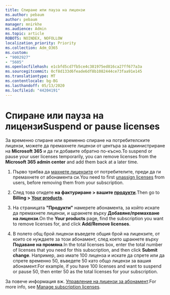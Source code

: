 ```yaml
---
title: Спиране или пауза на лицензи
ms.author: pebaum
author: pebaum
manager: mnirkhe
ms.audience: Admin
ms.topic: article
ROBOTS: NOINDEX, NOFOLLOW
localization_priority: Priority
ms.collection: Adm_O365
ms.custom:
- "9002927"
- "5605"
ms.openlocfilehash: e1cbfd5cd7fb5ce4c381975ed816ca27ff677a3a
ms.sourcegitcommit: 0cf8d133d6feade6df8b1082444ce73faa91e145
ms.translationtype: MT
ms.contentlocale: bg-BG
ms.lasthandoff: 05/13/2020
ms.locfileid: "44204191"
---
```

# <a name="suspend-or-pause-licenses"></a><span data-ttu-id="664ca-102">Спиране или пауза на лицензи</span><span class="sxs-lookup"><span data-stu-id="664ca-102">Suspend or pause licenses</span></span>

<span data-ttu-id="664ca-103">За временно спиране или временно спиране на потребителските лицензи, можете да премахнете лицензи от центъра за администриране на **Microsoft 365** и да ги добавите обратно по-късно.</span><span class="sxs-lookup"><span data-stu-id="664ca-103">To suspend or pause your user licenses temporarily, you can remove licenses from the **Microsoft 365 admin center** and add them back at a later time.</span></span>

1. <span data-ttu-id="664ca-104">Първо трябва да [махнете лицензите](https://docs.microsoft.com/microsoft-365/admin/manage/remove-licenses-from-users?view=o365-worldwide) от потребителите, преди да ги премахнете от абонамента си.</span><span class="sxs-lookup"><span data-stu-id="664ca-104">You need to first [unassign licenses](https://docs.microsoft.com/microsoft-365/admin/manage/remove-licenses-from-users?view=o365-worldwide) from users, before removing them from your subscription.</span></span>

2. <span data-ttu-id="664ca-105">След това отидете **на фактуриране > вашите [продукти](https://go.microsoft.com/fwlink/p/?linkid=842054)**.</span><span class="sxs-lookup"><span data-stu-id="664ca-105">Then go to **Billing > [Your products](https://go.microsoft.com/fwlink/p/?linkid=842054)**.</span></span>

3. <span data-ttu-id="664ca-106">На страницата **"Продукти"** намерете абонамента, за който искате да премахнете лицензи, и щракнете върху **Добавяне/премахване на лицензи**.</span><span class="sxs-lookup"><span data-stu-id="664ca-106">On the **Your products** page, find the subscription you want to remove licenses for, and click **Add/Remove licenses**.</span></span>

4. <span data-ttu-id="664ca-107">В полето общ брой лицензи въведете общия брой на лицензите, от които се нуждаете за този абонамент, след което щракнете върху **Подаване на промяна**.</span><span class="sxs-lookup"><span data-stu-id="664ca-107">In the total licenses box, enter the total number of licenses that you need for this subscription, and then click **Submit change**.</span></span> <span data-ttu-id="664ca-108">Например, ако имате 100 лиценза и искате да спрете или да спрете временно 50, въведете 50 като общо лицензи за вашия абонамент.</span><span class="sxs-lookup"><span data-stu-id="664ca-108">For example, if you have 100 licenses and want to suspend or pause 50, then enter 50 as the total licenses for your subscription.</span></span>

<span data-ttu-id="664ca-109">За повече информация вж. [Управление на лицензи за абонамент](https://docs.microsoft.com/microsoft-365/commerce/licenses/buy-licenses?view=o365-worldwide).</span><span class="sxs-lookup"><span data-stu-id="664ca-109">For more info, see [Manage subscription licenses](https://docs.microsoft.com/microsoft-365/commerce/licenses/buy-licenses?view=o365-worldwide).</span></span>
